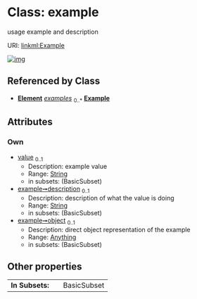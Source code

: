 
# Class: example

usage example and description

URI: [linkml:Example](https://w3id.org/linkml/Example)


[![img](https://yuml.me/diagram/nofunky;dir:TB/class/[Anything]<object%200..1-++[Example&#124;value:string%20%3F;description:string%20%3F],[CommonMetadata]++-%20examples%200..*>[Example],[Element],[CommonMetadata],[Anything])](https://yuml.me/diagram/nofunky;dir:TB/class/[Anything]<object%200..1-++[Example&#124;value:string%20%3F;description:string%20%3F],[CommonMetadata]++-%20examples%200..*>[Example],[Element],[CommonMetadata],[Anything])

## Referenced by Class

 *  **[Element](Element.md)** *[examples](examples.md)*  <sub>0..\*</sub>  **[Example](Example.md)**

## Attributes


### Own

 * [value](value.md)  <sub>0..1</sub>
     * Description: example value
     * Range: [String](types/String.md)
     * in subsets: (BasicSubset)
 * [example➞description](value_description.md)  <sub>0..1</sub>
     * Description: description of what the value is doing
     * Range: [String](types/String.md)
     * in subsets: (BasicSubset)
 * [example➞object](value_object.md)  <sub>0..1</sub>
     * Description: direct object representation of the example
     * Range: [Anything](Anything.md)
     * in subsets: (BasicSubset)

## Other properties

|  |  |  |
| --- | --- | --- |
| **In Subsets:** | | BasicSubset |
